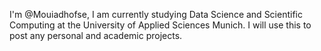 I'm @Mouiadhofse, I am currently studying Data Science and Scientific Computing at the University of Applied Sciences Munich.
I will use this to post any personal and academic projects.


<!---
Mouiadhofse/Mouiadhofse is a ✨ special ✨ repository because its `README.md` (this file) appears on your GitHub profile.
You can click the Preview link to take a look at your changes.
--->
